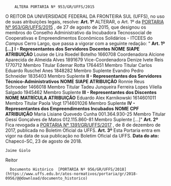         ALTERA PORTARIA Nº 953/GR/UFFS/2015  

 O REITOR DA UNIVERSIDADE FEDERAL DA FRONTEIRA SUL (UFFS), no uso de suas atribuições legais, resolve:   **Art. 1º** ALTERAR, o Art. 1º da [PORTARIA Nº 953/GR/UFFS/2015](https://www.uffs.edu.br/atos-normativos/portaria/gr/2015-0953)  , de 27 de agosto de 2015, que designou os membros do Conselho Administrativo da Incubadora Tecnossocial de Cooperativas e Empreendimentos Econômicos Solidários - ITCEES do *Campus* Cerro Largo, que passa a vigorar com a seguinte redação: “ **Art. 1º [...]**  **I - Representantes dos Servidores Docentes**      **NOME**    **SIAPE**    **ATRIBUIÇÃO**      Louise de Lira Roedel Botelho   1660708   Coordenadora     Alcione Aparecida de Almeida Alves   1891679   Vice-Coordenadora     Denize Ivete Reis   1770712   Membro Titular     Edemar Rotta   1764451   Membro Titular     Carlos Eduardo Ruschel Anes   1848282   Membro Suplente     Evandro Pedro Schneider   1835403   Membro Suplente     **II - Representantes dos Servidores Técnico-Administrativos**      **NOME**    **SIAPE**    **ATRIBUIÇÃO**      Ronnie Reus Schroeder   1466018   Membro Titular     Tadeu Junqueira Ferreira Lopes Vilella Salgado   1945462   Membro Suplente     **III - Representantes dos Discentes**      **NOME**    **MATRÍCULA**    **ATRIBUIÇÃO**      Eduardo Alex Karnikowski   1614601011   Membro Titular     Paola Vogt   1714601026   Membro Suplente     **IV - Representantes dos Empreendimentos Incubados**      **NOME**    **CPF**    **ATRIBUIÇÃO**      Maria Lisiane Quevedo Cunha   001.364.930-25   Membro Titular     Gessi Gonçalves de Matos   012.115.860-81   Membro Suplente     [...]"   **Art. 2º** Fica revogada a [PORTARIA Nº 1391/GR/UFFS/2017](https://www.uffs.edu.br/atos-normativos/portaria/gr/2017-1391)  , de 8 de dezembro de 2017, publicada no Boletim Oficial da UFFS.   **Art. 3º** Esta Portaria entra em vigor na data de sua publicação no Boletim Oficial da UFFS.      **Data do ato:** Chapecó-SC, 23 de agosto de 2018.   
 

    Jaime Giolo   
 Reitor 

      Documento Histórico  [PORTARIA Nº 956/GR/UFFS/2018](https://www.uffs.edu.br/atos-normativos/portaria/gr/2018-0956/@@download/documento_historico)     
      